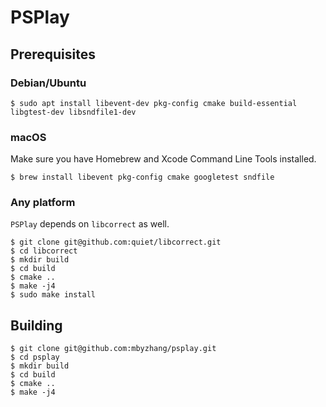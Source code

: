 # PSPlay

## Prerequisites

### Debian/Ubuntu
```
$ sudo apt install libevent-dev pkg-config cmake build-essential libgtest-dev libsndfile1-dev
```

### macOS

Make sure you have Homebrew and Xcode Command Line Tools installed.

```
$ brew install libevent pkg-config cmake googletest sndfile
```

### Any platform

`PSPlay` depends on `libcorrect` as well.

```
$ git clone git@github.com:quiet/libcorrect.git
$ cd libcorrect
$ mkdir build
$ cd build
$ cmake ..
$ make -j4
$ sudo make install
```

## Building

```
$ git clone git@github.com:mbyzhang/psplay.git
$ cd psplay
$ mkdir build
$ cd build
$ cmake ..
$ make -j4
```
